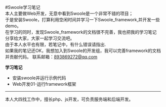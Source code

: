 #Swoole学习笔记  
本人主要做Web开发，无意中看到Swoole是一个非常不错的项目；  
于是安装Swoole，打算利用空闲时间并学习一下Swoole_framework,并开发一些demo。  
在学习的同时，发现Swoole_framework的文档很不完善，我也把我的学习笔记分享给大家，大家一起学习交流吧。  
由于本人水平也有限，若笔记中，有什么错误请指出.  
如果我的笔记还OK，我想加入到Swoole的开发组，我可以完善framework的文档并贡献代码。
联系邮箱：893869272@qq.com

**学习笔记**
* 安装swoole并运行示例代码
* Web开发01-运行framework框架

***
本人大四找工作中，擅长php、js开发，可负责服务端和后端开发。


